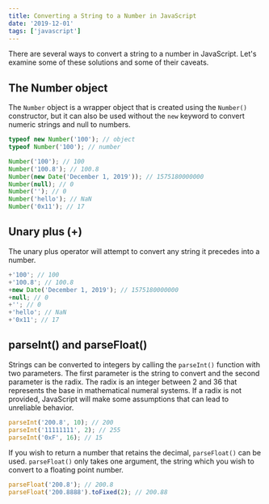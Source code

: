 ```yaml
---
title: Converting a String to a Number in JavaScript
date: '2019-12-01'
tags: ['javascript']
---
```


There are several ways to convert a string to a number in JavaScript. Let's examine some of these solutions and some of their caveats.

## The Number object

The `Number` object is a wrapper object that is created using the `Number()` constructor, but it can also be used without the `new` keyword to convert numeric strings and null to numbers.

```javascript
typeof new Number('100'); // object
typeof Number('100'); // number

Number('100'); // 100
Number('100.8'); // 100.8
Number(new Date('December 1, 2019')); // 1575180000000
Number(null); // 0
Number(''); // 0
Number('hello'); // NaN
Number('0x11'); // 17
```

## Unary plus (+)

The unary plus operator will attempt to convert any string it precedes into a number.

```javascript
+'100'; // 100
+'100.8'; // 100.8
+new Date('December 1, 2019'); // 1575180000000
+null; // 0
+''; // 0
+'hello'; // NaN
+'0x11'; // 17
```

## parseInt() and parseFloat()

Strings can be converted to integers by calling the `parseInt()` function with two parameters. The first parameter is the string to convert and the second parameter is the radix. The radix is an integer between 2 and 36 that represents the base in mathematical numeral systems. If a radix is not provided, JavaScript will make some assumptions that can lead to unreliable behavior.

```javascript
parseInt('200.8', 10); // 200
parseInt('11111111', 2); // 255
parseInt('0xF', 16); // 15
```

If you wish to return a number that retains the decimal, `parseFloat()` can be used. `parseFloat()` only takes one argument, the string which you wish to convert to a floating point number.

```javascript
parseFloat('200.8'); // 200.8
parseFloat('200.8888').toFixed(2); // 200.88
```
